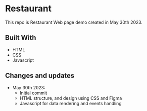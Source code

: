 # Restaurant

This repo is Restaurant Web page demo created in May 30th 2023.

## Built With

- HTML
- CSS
- Javascript

## Changes and updates

- May 30th 2023:
  - Initial commit
  - HTML structure, and design using CSS and Figma
  - Javascript for data rendering and events handling

